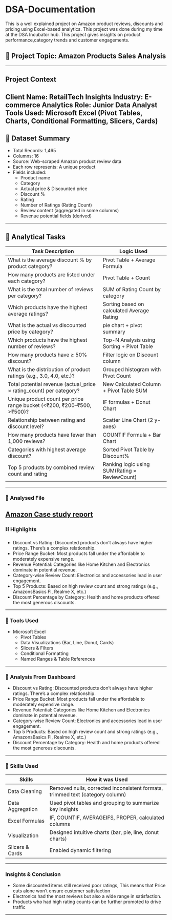 # DSA-Documentation
This is a well explained project on Amazon product reviews, discounts and pricing using Excel-based analytics. This project was done during my time at the DSA Incubator hub. This project gives insights on product performance,category trends and customer engagements.
## 📖 Project Topic: Amazon Products Sales Analysis
------------------------------------------------------------------------------------------------------------------------------------------------------------------------------
## Project Context
Client Name: RetailTech Insights
Industry: E-commerce Analytics
Role: Junior Data Analyst
Tools Used: Microsoft Excel (Pivot Tables, Charts, Conditional Formatting, Slicers, Cards)
------------------------------------------------------------------------------------------------------------------------------------------------------------------------------
## 📑 Dataset Summary
- Total Records: 1,465
- Columns: 16
- Source: Web-scraped Amazon product review data
- Each row represents: A unique product
- Fields included:
  - Product name
  - Category
  - Actual price & Discounted price
  - Discount %
  - Rating
  - Number of Ratings (Rating Count)
  - Review content (aggregated in some columns)
  - Revenue potential fields (derived)
------------------------------------------------------------------------------------------------------------------------------------------------------------------------------
## 📑 Analytical Tasks
| Task Description | Logic Used |
| ---------------- | ---------- |
| What is the average discount % by product category? | Pivot Table + Average Formula |
| How many products are listed under each category? | Pivot Table + Count |
| What is the total number of reviews per category? | SUM of Rating Count by category |
| Which products have the highest average ratings? | Sorting based on calculated Average Rating |
| What is the actual vs discounted price by category? | pie chart + pivot summary |
| Which products have the highest number of reviews? | Top-N Analysis using Sorting + Pivot Table |
| How many products have ≥ 50% discount? | Filter logic on Discount column |
| What is the distribution of product ratings (e.g., 3.0, 4.0, etc.)? | Grouped histogram with Pivot Count |
| Total potential revenue (actual_price × rating_count) per category? | New Calculated Column + Pivot Table SUM |
| Unique product count per price range bucket (<₹200, ₹200–₹500, >₹500)? | IF formulas + Donut Chart |
| Relationship between rating and discount level? | Scatter Line Chart (2 y-axes) |
| How many products have fewer than 1,000 reviews? | COUNTIF Formula + Bar Chart |
| Categories with highest average discount? | Sorted Pivot Table by Discount% |
| Top 5 products by combined review count and rating | Ranking logic using SUM(Rating × ReviewCount) |
------------------------------------------------------------------------------------------------------------------------------------------------------------------------------
### 🎥 Analysed File
[Amazon Case study report](https://github.com/debbyadeshola1/DSA-Documentation/blob/main/Amazon%20case%20study%20report.xlsx)
------------------------------------------------------------------------------------------------------------------------------------------------------------------------------------------------------------------------------------------------------------------------------------------------------------------------------------------------------------

### ⛓️ Highlights
- Discount vs Rating: Discounted products don’t always have higher ratings. There’s a complex relationship.
- Price Range Bucket: Most products fall under the affordable to moderately expensive range.
- Revenue Potential: Categories like Home Kitchen and Electronics dominate in potential revenue.
- Category-wise Review Count: Electronics and accessories lead in user engagement.
- Top 5 Products: Based on high review count and strong ratings (e.g., AmazonsBasics FI, Realme X, etc.)
- Discount Percentage by Category: Health and home products offered the most generous discounts.
------------------------------------------------------------------------------------------------------------------------------------------------------------------------------------------------------------------------------------------------------------------------------------------------------------------------------------------------------------
### 🧰 Tools Used
- Microsoft Excel
   - Pivot Tables
   - Data Visualizations (Bar, Line, Donut, Cards)
   - Slicers & Filters
   - Conditional Formatting
   - Named Ranges & Table References
------------------------------------------------------------------------------------------------------------------------------------------------------------------------------
### 🧠 Analysis From Dashboard
- Discount vs Rating: Discounted products don’t always have higher ratings. There’s a complex relationship.
- Price Range Bucket: Most products fall under the affordable to moderately expensive range.
- Revenue Potential: Categories like Home Kitchen and Electronics dominate in potential revenue.
- Category-wise Review Count: Electronics and accessories lead in user engagement.
- Top 5 Products: Based on high review count and strong ratings (e.g., AmazonsBasics FI, Realme X, etc.)
- Discount Percentage by Category: Health and home products offered the most generous discounts.
------------------------------------------------------------------------------------------------------------------------------------------------------------------------------------------------------------------------------------------------------------------------------------------------------------------------------------------------------------
### 🧠 Skills Used
| Skills | How it was Used |
|------- | --------------- |
| Data Cleaning |	Removed nulls, corrected inconsistent formats, trimmed text (category column) |
| Data Aggregation | Used pivot tables and grouping to summarize key insights |
| Excel Formulas | IF, COUNTIF, AVERAGEIFS, PROPER, calculated columns |
| Visualization	| Designed intuitive charts (bar, pie, line, donut charts) |
| Slicers & Cards |	Enabled dynamic filtering |
------------------------------------------------------------------------------------------------------------------------------------------------------------------------------------------------------------------------------------------------------------------------------------------------------------------------------------------------------------

### Insights & Conclusion
- Some discounted items still received poor ratings, This means that Price cuts alone won’t ensure customer satisfaction
- Electronics had the most reviews but also a wide range in satisfaction.
- Products who had high rating counts can be further promoted to drive traffic
------------------------------------------------------------------------------------------------------------------------------------------------------------------------------------------------------------------------------------------------------------------------------------------------------------------------------------------------------------
